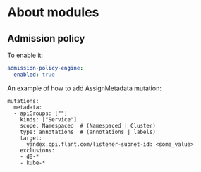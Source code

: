 # About modules

## Admission policy
To enable it:
```yaml
admission-policy-engine:
  enabled: true
```

An example of how to add AssignMetadata mutation:
```
mutations:
  metadata:
  - apiGroups: [""]
    kinds: ["Service"]
    scope: Namespaced  # (Namespaced | Cluster)
    type: annotations  # (annotations | labels)
    target:
      yandex.cpi.flant.com/listener-subnet-id: <some_value>
    exclusions:
    - d8-*
    - kube-*
```
